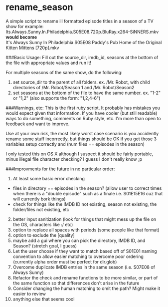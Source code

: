 # rename_season
A simple script to rename ill formatted episode titles in a season of a TV show
for example:  
Its.Always.Sunny.In.Philadelphia.S05E08.720p.BluRay.x264-SiNNERS.mkv  
**would become**  
It's Always Sunny In Philadelphia S05E08 Paddy's Pub Home of the Original Kitten Mittens [720p].mkv  

###Basic Usage:
Fill out the source_dir, imdb_id, seasons at the bottom of the file with appropriate values and run it!

For multiple seasons of the same show, do the following:
1) set source_dir to the parent of all folders. ex. /Mr. Robot, with child directories of /Mr. Robot/Season 1 and /Mr. Robot/Season2
2) set seasons at the bottom of the file to have the same number. ex. "1-2" or "1,2" (also supports the form: "1,2,4-6")


###Warnings, etc:
This is the first ruby script. It probably has mistakes you would expect given that information. If you have cooler (but still readable) ways to do something, comments on Ruby style, etc. I'm more than open to feedback and want to improve.

Use at your own risk, the most likely worst case scenario is you accidently rename some stuff incorrectly, but things should be OK if you get those 3 variables setup correctly and (num files == episodes in the season)

I only tested this on OS X although I suspect it should be fairly portable, minus illegal file character checking? I guess I don't really know ;p

###Improvments for the future in no particular order:  

1. At least some basic error checking
  * files in directory == episodes in the season? (allow user to correct times when there is a "double episode" such as a finale i.e. S01E15E16 cuz that will currently bork things) 
  * check for things like the IMDB ID not existing, season not existing, the folder/files not existing, etc
2. better input sanitization (look for things that might mess up the file on the OS, characters like :\/ etc)
3. option to replace all spaces with periods (some people like that format)
4. option to exclude the [quality]
5. maybe add a gui where you can pick the directory, IMDB ID, and Season? (stretch goal, I guess)
6. Let the user choose if they want to match based off of S01E01 naming convention to allow easier matching to overcome poor ordering (currently alpha order must be perfect for dir.glob)
7. Overcome duplicate IMDB entries in the same season (i.e. S07E08 of Always Sunny)
8. Refactor the check and rename functions to be more similar, or part of the same function so that differences don't arise in the future
9. Consider changing the human matching to omit the path? Might make it easier to review
10. anything else that seems cool

